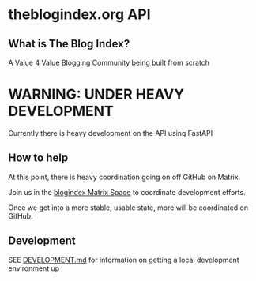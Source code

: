 # theblogindex.org API
## What is The Blog Index?
A Value 4 Value Blogging Community being built from scratch

# WARNING: UNDER HEAVY DEVELOPMENT

Currently there is heavy development on the API using FastAPI

## How to help

At this point, there is heavy coordination going on off GitHub on Matrix.

Join us in the [blogindex Matrix Space](https://matrix.to/#/#blogindex.xyz:matrix.org) to coordinate development efforts.

Once we get into a more stable, usable state, more will be coordinated on GitHub.

## Development
SEE [DEVELOPMENT.md](DEVELOPMENT.md) for information on getting a local development environment up
